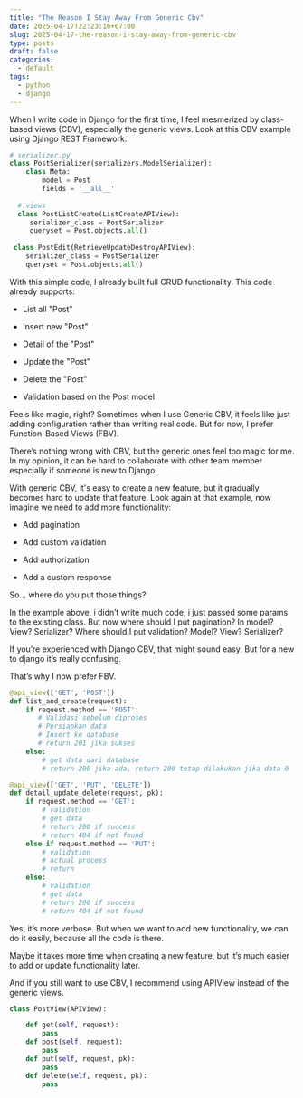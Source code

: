 ```yaml
---
title: "The Reason I Stay Away From Generic Cbv"
date: 2025-04-17T22:23:16+07:00
slug: 2025-04-17-the-reason-i-stay-away-from-generic-cbv
type: posts
draft: false
categories:
  - default
tags:
  - python
  - django
---
```


When I write code in Django for the first time, I feel mesmerized by class-based views (CBV), especially the generic views. Look at this CBV example using Django REST Framework:

```python
# serializer.py
class PostSerializer(serializers.ModelSerializer):
    class Meta:
        model = Post
        fields = '__all__'
        
  # views
  class PostListCreate(ListCreateAPIView):
     serializer_class = PostSerializer
     queryset = Post.objects.all()
     
 class PostEdit(RetrieveUpdateDestroyAPIView):
    serializer_class = PostSerializer
    queryset = Post.objects.all()
```

With this simple code, I already built full CRUD functionality. This code already supports:

  - List all "Post"

  - Insert new "Post"

  - Detail of the "Post"

  - Update the "Post"

  - Delete the "Post"

  - Validation based on the Post model

Feels like magic, right? Sometimes when I use Generic CBV, it feels like just adding configuration rather than writing real code.
But for now, I prefer Function-Based Views (FBV).

There’s nothing wrong with CBV, but the generic ones feel too magic for me. In my opinion, it can be hard to collaborate with other team member especially if someone is new to Django.

With generic CBV, it's easy to create a new feature, but it gradually becomes hard to update that feature. Look again at that example, now imagine we need to add more functionality:

  - Add pagination

  - Add custom validation

  - Add authorization

  - Add a custom response

So... where do you put those things?

In the example above, i didn’t write much code, i just passed some params to the existing class. But now where should I put pagination? In model? View? Serializer?
Where should I put validation? Model? View? Serializer?

If you’re experienced with Django CBV, that might sound easy.
But for a new to django it’s really confusing.

That’s why I now prefer FBV.
```python
@api_view(['GET', 'POST'])
def list_and_create(request):
    if request.method == 'POST':
       # Validasi sebelum diproses 
       # Persiapkan data 
       # Insert ke database 
       # return 201 jika sukses
    else:
        # get data dari database
        # return 200 jika ada, return 200 tetap dilakukan jika data 0

@api_view(['GET', 'PUT', 'DELETE'])
def detail_update_delete(request, pk):
    if request.method == 'GET':
        # validation
        # get data
        # return 200 if success
        # return 404 if not found
    else if request.method == 'PUT':
        # validation
        # actual process
        # return
    else:
        # validation
        # get data
        # return 200 if success
        # return 404 if not found
```

Yes, it’s more verbose.
But when we want to add new functionality, we can do it easily, because all the code is there.

Maybe it takes more time when creating a new feature, but it’s much easier to add or update functionality later.

And if you still want to use CBV, I recommend using APIView instead of the generic views.

```python
class PostView(APIView):

    def get(self, request):
        pass
    def post(self, request):
        pass
    def put(self, request, pk):
        pass
    def delete(self, request, pk):
        pass
```